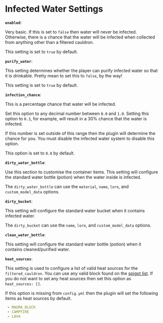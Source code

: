 # Infected Water Settings

**`enabled`**:

Very basic. If this is set to `false` then water will never be infected. Otherwise, there is a chance that the water will be infected when collected from anything other than a filtered cauldron.

This setting is set to `true` by default.

**`purify_water`**:

This setting determines whether the player can purify infected water so that it is drinkable. Pretty mean to set this to `false`, by the way!

This setting is set to `true` by default.

**`infection_chance`**:

This is a percentage chance that water will be infected.

Set this option to any decimal number between `0.0` and `1.0`. Setting this option to `0.3`, for example, will result in a 30% chance that the water is infected.

If this number is set outside of this range then the plugin will determine the chance for you. You must disable the infected water system to disable this option.

This option is set to `0.8` by default.

**`dirty_water_bottle`**:

Use this section to customise the container items. This setting will configure the standard water bottle (potion) when the water inside is infected.

The `dirty_water_bottle` can use the `material`, `name`, `lore`, and `custom_model_data` options.

**`dirty_bucket`**:

This setting will configure the standard water bucket when it contains infected water.

The `dirty_bucket` can use the `name`, `lore`, and `custom_model_data` options.

**`clean_water_bottle`**:

This setting will configure the standard water bottle (potion) when it contains cleaned/purified water.

**`heat_sources`**:

This setting is used to configure a list of valid heat sources for the `filtered_cauldron`. You can use any valid block found on the [spigot list](https://hub.spigotmc.org/javadocs/bukkit/org/bukkit/Material.html). If you do not want to set any heat sources then set this option as `heat_sources: []`.

If this option is missing from `config.yml` then the plugin will set the following items as heat sources by default.

```yaml
 - MAGMA_BLOCK
 - CAMPFIRE
 - LAVA
```
